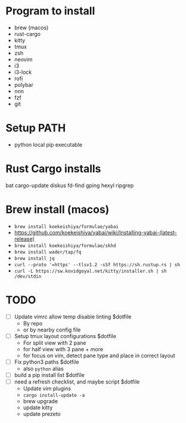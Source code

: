 # Program to install
- brew (macos)
- rust-cargo
- kitty
- tmux
- zsh
- neovim
- i3
- i3-lock
- rofi
- polybar
- nnn
- fzf
- git

# Setup PATH
- python local pip executable

# Rust Cargo installs
bat
cargo-update
diskus
fd-find
gping
hexyl
ripgrep

# Brew install (macos)
- `brew install koekeishiya/formulae/yabai`
- https://github.com/koekeishiya/yabai/wiki/Installing-yabai-(latest-release)
- `brew install koekeishiya/formulae/skhd`
- `brew install wader/tap/fq`
- `brew install jq`
- `curl --proto '=https' --tlsv1.2 -sSf https://sh.rustup.rs | sh`
- `curl -L https://sw.kovidgoyal.net/kitty/installer.sh | sh /dev/stdin`

# TODO
- [ ] Update vimrc allow temp disable linting $dotfile
    - By repo
    - or by nearby config file
- [ ] Setup tmux layout configurations $dotfile
    - For split view with 2 pane
    - for half view with 3 pane + more
    - for focus on vim, detect pane type and place in correct layout
- [ ] Fix python3 paths $dotfile
    - also `python` alias 
- [ ] build a pip install list $dotfile
- [ ] need a refresh checklist, and maybe script $dotfile
    - Update vim plugins
    - `cargo install-update -a`
    - brew upgrade
    - update kitty
    - update prezeto

